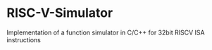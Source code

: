 # RISC-V-Simulator
Implementation of a function simulator in C/C++ for 32bit RISCV ISA instructions
